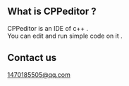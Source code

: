 ## What is CPPeditor ?
CPPeditor is an IDE of c++ .  
You can edit and run simple code on it .

## Contact us
1470185505@qq.com
